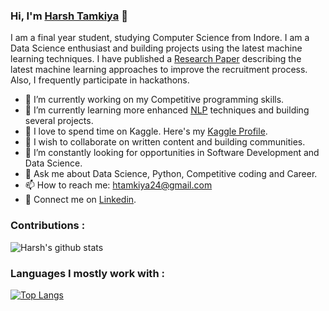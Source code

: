 ### Hi, I'm <a href='https://harsht24.github.io/'>Harsh Tamkiya</a> 👋

I am a final year student, studying Computer Science from Indore. I am a Data Science enthusiast and building projects using the latest machine learning techniques. I have published a <a href='http://www.jetir.org/view?paper=JETIR2006237'>Research Paper</a> describing the latest machine learning approaches to improve the recruitment process. Also, I frequently participate in hackathons.

* 🔭 I’m currently working on my Competitive programming skills.
* 🌱 I’m currently learning more enhanced <a href='https://github.com/harsht24/Natural-Language-Processing'>NLP</a> techniques and building several projects.
* 🎩 I love to spend time on Kaggle. Here's my <a href='https://www.kaggle.com/htamkiya24'>Kaggle Profile</a>. 
* 👯 I wish to collaborate on written content and building communities.
* 🤔 I’m constantly looking for opportunities in Software Development and Data Science.
* 💬 Ask me about Data Science, Python, Competitive coding and Career.
* 📫 How to reach me: htamkiya24@gmail.com
* 📰 Connect me on <a href='https://www.linkedin.com/in/harsh-tamkiya/'>Linkedin</a>.


### Contributions : 

![Harsh's github stats](https://github-readme-stats.vercel.app/api?username=harsht24&theme=algolia&hide=stars,issues)


### Languages I mostly work with :  

[![Top Langs](https://github-readme-stats.vercel.app/api/top-langs/?username=harsht24&layout=compact&hide=Tcl)](https://github.com/anuraghazra/github-readme-stats)

##






